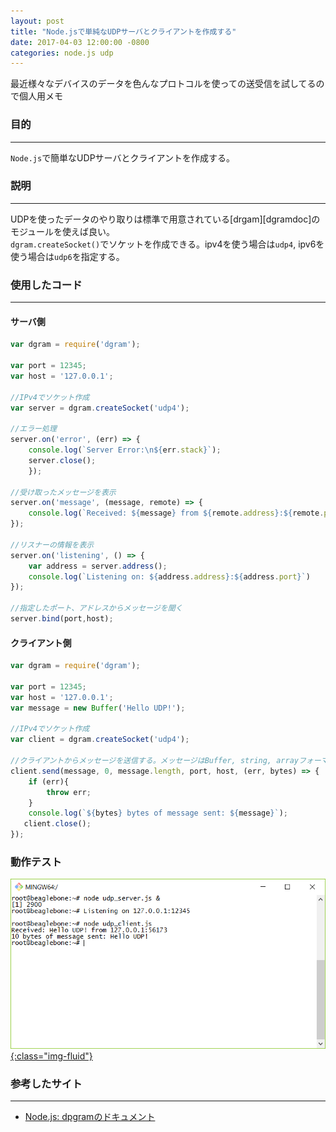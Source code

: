 ```yaml
---
layout: post
title: "Node.jsで単純なUDPサーバとクライアントを作成する"
date: 2017-04-03 12:00:00 -0800
categories: node.js udp
---
```


最近様々なデバイスのデータを色んなプロトコルを使っての送受信を試してるので個人用メモ

### 目的

---

`Node.js`で簡単なUDPサーバとクライアントを作成する。

### 説明

---

UDPを使ったデータのやり取りは標準で用意されている[drgam][dgramdoc]のモジュールを使えば良い。<br>
`dgram.createSocket()`でソケットを作成できる。ipv4を使う場合は`udp4`, ipv6を使う場合は`udp6`を指定する。

### 使用したコード

---

#### サーバ側

```js
var dgram = require('dgram');

var port = 12345;
var host = '127.0.0.1';

//IPv4でソケット作成
var server = dgram.createSocket('udp4');

//エラー処理
server.on('error', (err) => {
    console.log(`Server Error:\n${err.stack}`);  
    server.close();
    });

//受け取ったメッセージを表示
server.on('message', (message, remote) => {
    console.log(`Received: ${message} from ${remote.address}:${remote.port}`);
});

//リスナーの情報を表示
server.on('listening', () => {
    var address = server.address();
    console.log(`Listening on: ${address.address}:${address.port}`) 
});

//指定したポート、アドレスからメッセージを聞く
server.bind(port,host);

```

#### クライアント側

```js
var dgram = require('dgram');

var port = 12345;
var host = '127.0.0.1';
var message = new Buffer('Hello UDP!');

//IPv4でソケット作成
var client = dgram.createSocket('udp4');

//クライアントからメッセージを送信する。メッセージはBuffer, string, arrayフォーマットを受け付ける
client.send(message, 0, message.length, port, host, (err, bytes) => {
    if (err){
        throw err;
    }
    console.log(`${bytes} bytes of message sent: ${message}`);  
   client.close(); 
});

```

### 動作テスト

<a href="/images/blog-images/20170403-udp-nodejs.png" data-fancybox="gallery">![udp-nodejs](/images/blog-images/20170403-udp-nodejs.png){:class="img-fluid"}</a><br>


### 参考したサイト

---

- [Node.js: dpgramのドキュメント][dpgramdoc]

[dpgramdoc]:https://nodejs.org/api/dgram.html

